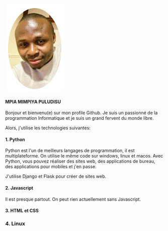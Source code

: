 ![alt text][logo]

[logo]: ph4.png

#### MPIA MIMPIYA PULUDISU

Bonjour et bienvenu(e) sur mon profile Github. Je suis un passionné de la programmation Informatique et je suis un grand fervent du monde libre.

Alors, j'utilise les technologies suivantes:
#### 1. Python
Python est l'un de meilleurs langages de programmation, il est multiplateforme. On utilise le même code sur windows, linux et macos. 
Avec Python, vous pouvez réaliser des sites web, des applications de bureau, des applications pour mobiles et j'en passe.

J'utilise Django et Flask pour créer de sites web.

#### 2. Javascript
Il est presque partout. On peut rien actuellement sans Javascript. 

#### 3. HTML et CSS

### 4. Linux

